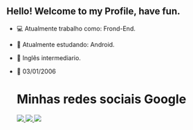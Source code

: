 ## Hello! Welcome to my Profile, have fun.

- 💻 Atualmente trabalho como: Frond-End.
- 📱 Atualmente estudando: Android.
- 📘 Inglês intermediario.
- 🥳 03/01/2006
  
  <div>

  #  Minhas redes sociais Google 

  </div>
  


  <div>
    <a href="https://instagram.com/herick_basso" target="_blank"><img src="https://img.shields.io/badge/-Instagram-%23E4405F?style=for-the-badge&logo=instagram&logoColor=white" target="_blank"> </a>
    <a href = "mailto:herick.basso@gmail.com"><img src="https://img.shields.io/badge/-Gmail-%23333?style=for-the-badge&logo=gmail&logoColor=white" target="_blank"> </a>
    <a href="https://www.linkedin.com/in/herick-basso-29bb33296/" target="_blank"><img src="https://img.shields.io/badge/-LinkedIn-%230077B5?style=for-the-badge&logo= linkedin&logoColor=white target="_blank"> </a>
  </div>


